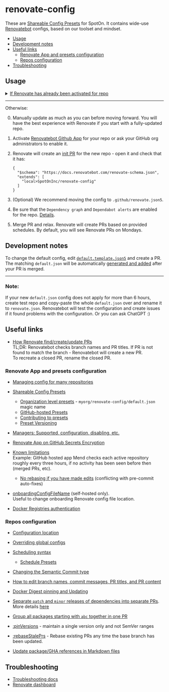 # renovate-config

These are [Shareable Config Presets](https://docs.renovatebot.com/config-presets/) for SpotOn. It contains wide-use [Renovatebot](https://github.com/renovatebot/renovate) configs, based on our toolset and mindset.

* [Usage](#usage)
* [Development notes](#development-notes)
* [Useful links](#useful-links)
  * [Renovate App and presets configuration](#renovate-app-and-presets-configuration)
  * [Repos configuration](#repos-configuration)
* [Troubleshooting](#troubleshooting)

## Usage

<!-- markdownlint-disable-next-line no-inline-html -->
<details><summary><u>If Renovate has already been activated for repo</u></summary>

1. Check to see if you have a `renovate.json` already. It can be in any of these [possible locations](https://docs.renovatebot.com/getting-started/installing-onboarding/#configuration-location).
2. Change `renovate` config to:

    ```json5
    {
      "$schema": "https://docs.renovatebot.com/renovate-schema.json",
      "extends": [
        "local>SpotOnInc/renovate-config"
      ]
    }
    ```

After that, skip to step 3 below.
<!-- markdownlint-disable-next-line no-inline-html -->
</details>

---

Otherwise:

0. Manually update as much as you can before moving forward. You will have the best experience with Renovate if you start with a fully-updated repo.
1. Activate [Renovatebot Github App](https://github.com/marketplace/renovate) for your repo or ask your GitHub org administrators to enable it.
2. Renovate will create an [init PR](https://docs.renovatebot.com/getting-started/installing-onboarding/#repository-onboarding) for the new repo - open it and check that it has:

    ```json5
    {
      "$schema": "https://docs.renovatebot.com/renovate-schema.json",
      "extends": [
        "local>SpotOnInc/renovate-config"
      ]
    }
    ```

3. (Optional) We recommend moving the config to `.github/renovate.json5`.
4. Be sure that the `Dependency graph` and `Dependabot alerts` are enabled for the repo. [Details](https://docs.renovatebot.com/configuration-options/#vulnerabilityalerts).
5. Merge PR and relax. Renovate will create PRs based on provided schedules. By default, you will see Renovate PRs on Mondays.

## Development notes

To change the default config, edit [`default.template.json5`](default.template.json5) and create a PR. The matching `default.json` will be automatically [generated and added](.github/workflows/generate-renovate-config.yaml) after your PR is merged.

---

### Note:

If your new `default.json` config does not apply for more than 6 hours, create test repo and copy-paste the whole `default.json` over and rename it to `renovate.json`. Renovatebot will test the configuration and create issues if it found problems with the configuration. Or you can ask ChatGPT :)

## Useful links

* [How Renovate find/create/update PRs](https://docs.renovatebot.com/key-concepts/pull-requests/)  
  TL;DR: Renovatebot checks branch names and PR titles. If PR is not found to match the branch - Renovatebot will create a new PR.  
  To recreate a closed PR, rename the closed PR.

### Renovate App and presets configuration

* [Managing config for many repositories](https://docs.renovatebot.com/key-concepts/presets/#managing-config-for-many-repositories)
* [Shareable Config Presets](https://docs.renovatebot.com/config-presets/#shareable-config-presets)
  * [Organization level presets](https://docs.renovatebot.com/config-presets/#organization-level-presets) -  `myorg/renovate-config/default.json` magic name
  * [GitHub-hosted Presets](https://docs.renovatebot.com/config-presets/#github-hosted-presets)
  * [Contributing to presets](https://docs.renovatebot.com/config-presets/#contributing-to-presets)
  * [Preset Versioning](https://docs.renovatebot.com/config-presets/#github)

* [Managers: Supported, configuration, disabling, etc.](https://docs.renovatebot.com/modules/manager/)

* [Renovate App on GitHub Secrets Encryption](https://docs.renovatebot.com/getting-started/private-packages/#mend-renovate-hosted-app-encryption)

* [Known limitations](https://docs.renovatebot.com/known-limitations/)  
  Example: GitHub hosted app Mend checks each active repository roughly every three hours, if no activity has been seen before then (merged PRs, etc).

  * [No rebasing if you have made edits](https://docs.renovatebot.com/updating-rebasing/#no-rebasing-if-you-have-made-edits) (conflicting with pre-commit auto-fixes)

* [onboardingConfigFileName](https://docs.renovatebot.com/self-hosted-configuration/#onboardingconfigfilename) (self-hosted only).  
  Useful to change onboarding Renovate config file location.

* [Docker Registries authentication](https://docs.renovatebot.com/docker/#registry-authentication)


### Repos configuration

* [Configuration location](https://docs.renovatebot.com/getting-started/installing-onboarding/#configuration-location)

* [Overriding global configs](https://docs.renovatebot.com/key-concepts/automerge/#overriding-global-automerge)

* [Scheduling syntax](https://docs.renovatebot.com/key-concepts/scheduling/#scheduling-syntax)
  * [Schedule Presets](https://docs.renovatebot.com/presets-schedule/)

* [Changing the Semantic Commit type](https://docs.renovatebot.com/semantic-commits/#changing-the-semantic-commit-type)
* [How to edit branch names, commit messages, PR titles, and PR content](https://docs.renovatebot.com/configuration-templates/)
* [Docker Digest pinning and Updating](https://docs.renovatebot.com/docker/#digest-pinning)
* [Separate `patch` and `minor` releases of dependencies into separate PRs](https://docs.renovatebot.com/presets-default/#separatepatchreleases).  
  More details [here](https://docs.renovatebot.com/faq/#separate-patch-releases-from-minor-releases)
* [Group all packages starting with `abc` together in one PR](https://docs.renovatebot.com/faq/#group-all-packages-starting-with-abc-together-in-one-pr)
* [:pinVersions](https://docs.renovatebot.com/presets-default/#pinversions) - maintain a single version only and not SemVer ranges
* [:rebaseStalePrs](https://docs.renovatebot.com/presets-default/#rebasestaleprs) - Rebase existing PRs any time the base branch has been updated.
* [Update package/GHA references in Markdown files](https://github.com/renovatebot/.github/blob/d9b3c1914f4bf9dbecc6456610ca89530260572f/default.json#L121-L140)


## Troubleshooting

* [Troubleshooting docs](https://docs.renovatebot.com/troubleshooting/)
* [Renovate dashboard](https://app.renovatebot.com/dashboard)
